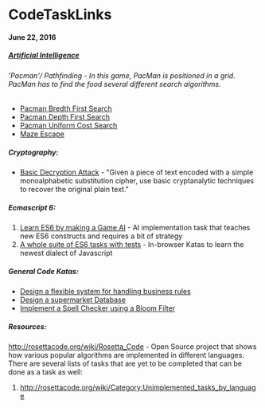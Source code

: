 # CodeTaskLinks

#### June 22, 2016

##### [Artificial Intelligence](https://www.hackerrank.com/domains/ai/ai-introduction)

###### 'Pacman'/ Pathfinding - In this game, PacMan is positioned in a grid. PacMan has to find the food several different search algorithms. 
* [Pacman Bredth First Search](https://www.hackerrank.com/challenges/pacman-bfs)
* [Pacman Depth First Search](https://www.hackerrank.com/challenges/pacman-dfs)
* [Pacman Uniform Cost Search](https://www.hackerrank.com/challenges/pacman-ucs)
* [Maze Escape](https://www.hackerrank.com/challenges/maze-escape)


##### Cryptography:
* [Basic Decryption Attack](https://www.hackerrank.com/challenges/basic-cryptanalysis) - "Given a piece of text encoded with a simple monoalphabetic substitution cipher, use basic cryptanalytic techniques to recover the original plain text."

##### Ecmascript 6: 
1. [Learn ES6 by making a Game AI](https://github.com/olistic/warriorjs) - AI implementation task that teaches new ES6 constructs and requires a bit of strategy
2. [A whole suite of ES6 tasks with tests](http://es6katas.org/) - In-browser Katas to learn the newest dialect of Javascript

##### General Code Katas: 
* [Design a flexible system for handling business rules](http://codekata.com/kata/kata16-business-rules/)
* [Design a supermarket Database](http://codekata.com/kata/kata01-supermarket-pricing/)
* [Implement a Spell Checker using a Bloom Filter](http://codekata.com/kata/kata05-bloom-filters/)

##### Resources:
http://rosettacode.org/wiki/Rosetta_Code - Open Source project that shows how various popular algorithms are implemented in different languages. There are several lists of tasks that are yet to be completed that can be done as a task as well: 
1. http://rosettacode.org/wiki/Category:Unimplemented_tasks_by_language

